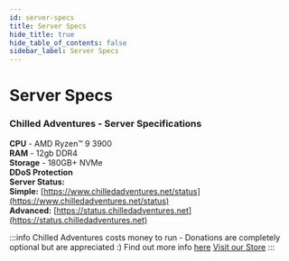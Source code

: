 ```yaml
---
id: server-specs
title: Server Specs
hide_title: true
hide_table_of_contents: false
sidebar_label: Server Specs
---
```

# Server Specs

### Chilled Adventures - Server Specifications

**CPU** - AMD Ryzen™ 9 3900  
**RAM** - 12gb DDR4  
**Storage** - 180GB+ NVMe  
**DDoS Protection**  
**Server Status:**  
**Simple:** [https://www.chilledadventures.net/status](https://www.chilledadventures.net/status)  
**Advanced:** [https://status.chilledadventures.net](https://status.chilledadventures.net)

:::info
Chilled Adventures costs money to run - Donations are completely optional but are appreciated :)
Find out more info [here](https://docs.chilledadventures.net/services/expenses)
[Visit our Store](https://www.chilledadventures.net/store)
:::
